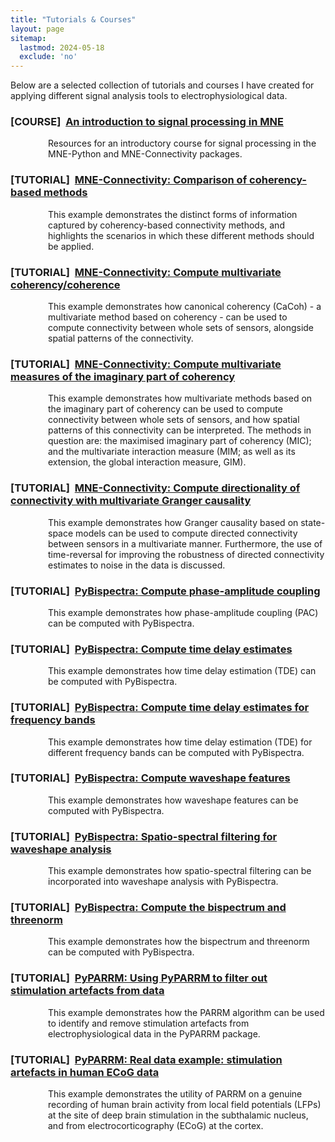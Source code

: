 ```yaml
---
title: "Tutorials & Courses"
layout: page
sitemap:
  lastmod: 2024-05-18
  exclude: 'no'
---
```


<style>
  @media (max-width: 575.98px) {
    .CV-desc {
      padding-left: 20px;
    }
  }

  @media (min-width: 576px) {
    .CV-desc {
      padding-left: 60px;
    }
  }
</style>

Below are a selected collection of tutorials and courses I have created for applying different signal analysis tools to electrophysiological data.

<div>
  <h3 class="CV-header">[COURSE]&nbsp;&nbsp;<a href="https://github.com/tsbinns/mne_course">An introduction to signal processing in MNE</a></h3>
  <p class="CV-desc">
    Resources for an introductory course for signal processing in the MNE-Python and MNE-Connectivity packages.
  </p>

  <h3 class="CV-header">[TUTORIAL]&nbsp;&nbsp;<a href="https://mne.tools/mne-connectivity/dev/auto_examples/compare_coherency_methods.html">MNE-Connectivity: Comparison of coherency-based methods</a></h3>
  <p class="CV-desc">
    This example demonstrates the distinct forms of information captured by coherency-based connectivity methods, and highlights the scenarios in which these different methods should be applied.
  </p>

  <h3 class="CV-header">[TUTORIAL]&nbsp;&nbsp;<a href="https://mne.tools/mne-connectivity/dev/auto_examples/cacoh.html">MNE-Connectivity: Compute multivariate coherency/coherence</a></h3>
  <p class="CV-desc">
    This example demonstrates how canonical coherency (CaCoh) - a multivariate method based on coherency - can be used to compute connectivity between whole sets of sensors, alongside spatial patterns of the connectivity.
  </p>
  
  <h3 class="CV-header">[TUTORIAL]&nbsp;&nbsp;<a href="https://mne.tools/mne-connectivity/dev/auto_examples/mic_mim.html">MNE-Connectivity: Compute multivariate measures of the imaginary part of coherency</a></h3>
  <p class="CV-desc">
    This example demonstrates how multivariate methods based on the imaginary part of coherency can be used to compute connectivity between whole sets of sensors, and how spatial patterns of this connectivity can be interpreted. The methods in question are: the maximised imaginary part of coherency (MIC); and the multivariate interaction measure (MIM; as well as its extension, the global interaction measure, GIM).
  </p>

  <h3 class="CV-header">[TUTORIAL]&nbsp;&nbsp;<a href="https://mne.tools/mne-connectivity/dev/auto_examples/granger_causality.html">MNE-Connectivity: Compute directionality of connectivity with multivariate Granger causality</a></h3>
  <p class="CV-desc">
    This example demonstrates how Granger causality based on state-space models can be used to compute directed connectivity between sensors in a multivariate manner. Furthermore, the use of time-reversal for improving the robustness of directed connectivity estimates to noise in the data is discussed.
  </p>

  <h3 class="CV-header">[TUTORIAL]&nbsp;&nbsp;<a href="https://pybispectra.readthedocs.io/en/main/auto_examples/plot_compute_pac.html">PyBispectra: Compute phase-amplitude coupling</a></h3>
  <p class="CV-desc">
    This example demonstrates how phase-amplitude coupling (PAC) can be computed with PyBispectra.
  </p>

  <h3 class="CV-header">[TUTORIAL]&nbsp;&nbsp;<a href="https://pybispectra.readthedocs.io/en/main/auto_examples/plot_compute_tde.html">PyBispectra: Compute time delay estimates</a></h3>
  <p class="CV-desc">
    This example demonstrates how time delay estimation (TDE) can be computed with PyBispectra.
  </p>

  <h3 class="CV-header">[TUTORIAL]&nbsp;&nbsp;<a href="https://pybispectra.readthedocs.io/en/main/auto_examples/plot_compute_tde_fbands.html">PyBispectra: Compute time delay estimates for frequency bands</a></h3>
  <p class="CV-desc">
    This example demonstrates how time delay estimation (TDE) for different frequency bands can be computed with PyBispectra.
  </p>

  <h3 class="CV-header">[TUTORIAL]&nbsp;&nbsp;<a href="https://pybispectra.readthedocs.io/en/main/auto_examples/plot_compute_waveshape.html">PyBispectra: Compute waveshape features</a></h3>
  <p class="CV-desc">
    This example demonstrates how waveshape features can be computed with PyBispectra.
  </p>

  <h3 class="CV-header">[TUTORIAL]&nbsp;&nbsp;<a href="https://pybispectra.readthedocs.io/en/main/auto_examples/plot_compute_waveshape_noisy_data.html">PyBispectra: Spatio-spectral filtering for waveshape analysis</a></h3>
  <p class="CV-desc">
    This example demonstrates how spatio-spectral filtering can be incorporated into waveshape analysis with PyBispectra.
  </p>

  <h3 class="CV-header">[TUTORIAL]&nbsp;&nbsp;<a href="https://pybispectra.readthedocs.io/en/main/auto_examples/plot_compute_general.html">PyBispectra: Compute the bispectrum and threenorm</a></h3>
  <p class="CV-desc">
    This example demonstrates how the bispectrum and threenorm can be computed with PyBispectra.
  </p>

  <h3 class="CV-header">[TUTORIAL]&nbsp;&nbsp;<a href="https://pyparrm.readthedocs.io/en/main/auto_examples/plot_use_parrm.html">PyPARRM: Using PyPARRM to filter out stimulation artefacts from data</a></h3>
  <p class="CV-desc">
    This example demonstrates how the PARRM algorithm can be used to identify and remove stimulation artefacts from electrophysiological data in the PyPARRM package.
  </p>

  <h3 class="CV-header">[TUTORIAL]&nbsp;&nbsp;<a href="https://pyparrm.readthedocs.io/en/main/auto_examples/plot_example_dbs_data.html">PyPARRM: Real data example: stimulation artefacts in human ECoG data</a></h3>
  <p class="CV-desc">
    This example demonstrates the utility of PARRM on a genuine recording of human brain activity from local field potentials (LFPs) at the site of deep brain stimulation in the subthalamic nucleus, and from electrocorticography (ECoG) at the cortex.
  </p>
</div>